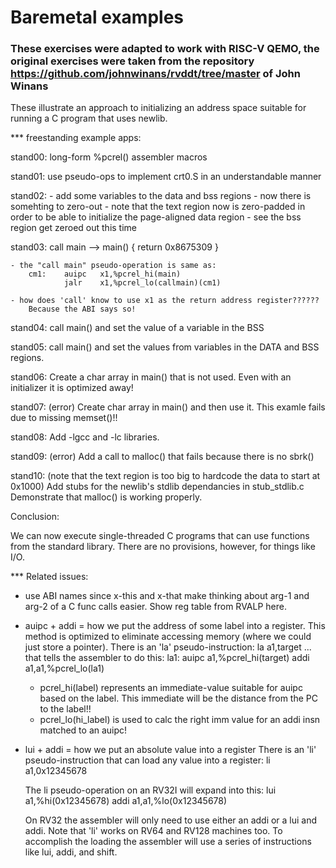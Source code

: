 # Baremetal examples

### These exercises were adapted to work with RISC-V QEMO, the original exercises were taken from the repository https://github.com/johnwinans/rvddt/tree/master of John Winans

These illustrate an approach to initializing an address space suitable
for running a C program that uses newlib.

*** freestanding example apps:

stand00:
	long-form %pcrel() assembler macros

stand01:
	use pseudo-ops to implement crt0.S in an understandable manner

stand02:
	- add some variables to the data and bss regions
	- now there is somehting to zero-out
	- note that the text region now is zero-padded in order to be able to initialize the page-aligned data region
	- see the bss region get zeroed out this time

stand03:
	call main  -->  main() { return 0x8675309 }

	- the "call main" pseudo-operation is same as:
		cm1:    auipc   x1,%pcrel_hi(main)
		        jalr    x1,%pcrel_lo(callmain)(cm1)

	- how does 'call' know to use x1 as the return address register?????? 
		Because the ABI says so!

stand04:
	call main() and set the value of a variable in the BSS

stand05:
	call main() and set the values from variables in the DATA and BSS regions.

stand06:
	Create a char array in main() that is not used.  Even with an initializer it is optimized away!

stand07: (error)
	Create char array in main() and then use it.
	This examle fails due to missing memset()!!

stand08:
	Add -lgcc and -lc libraries.

stand09: (error)
	Add a call to malloc() that fails because there is no sbrk()

stand10: (note that the text region is too big to hardcode the data to start at 0x1000)
	Add stubs for the newlib's stdlib dependancies in stub_stdlib.c
	Demonstrate that malloc() is working properly.


Conclusion: 

We can now execute single-threaded C programs that can use functions from the
standard library.  There are no provisions, however, for things like I/O.




*** Related issues:

- use ABI names since x-this and x-that make thinking about arg-1 and arg-2 of a
	C func calls easier.  Show reg table from RVALP here.

- auipc + addi = how we put the address of some label into a register.
	This method is optimized to eliminate accessing memory (where we could just store a pointer).
	There is an 'la' pseudo-instruction:
				la		a1,target
 	... that tells the assembler to do this:
		la1:    auipc   a1,%pcrel_hi(target)
				addi    a1,a1,%pcrel_lo(la1)

	- pcrel_hi(label) represents an immediate-value suitable for auipc based on the label.
		This immediate will be the distance from the PC to the label!!
    - pcrel_lo(hi_label) is used to calc the right imm value for an addi insn matched to an auipc!

- lui + addi = how we put an absolute value into a register
	There is an 'li' pseudo-instruction that can load any value into a register:
		li      a1,0x12345678

	The li pseudo-operation on an RV32I will expand into this:
		lui		a1,%hi(0x12345678)
		addi    a1,a1,%lo(0x12345678)

	On RV32 the assembler will only need to use either an addi or a lui and addi.
	Note that 'li' works on RV64 and RV128 machines too.  To accomplish the loading
	the assembler will use a series of instructions like lui, addi, and shift.


